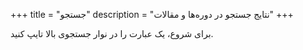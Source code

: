 +++
title = "جستجو"
description = "نتایج جستجو در دوره‌ها و مقالات"
+++

برای شروع، یک عبارت را در نوار جستجوی بالا تایپ کنید.
